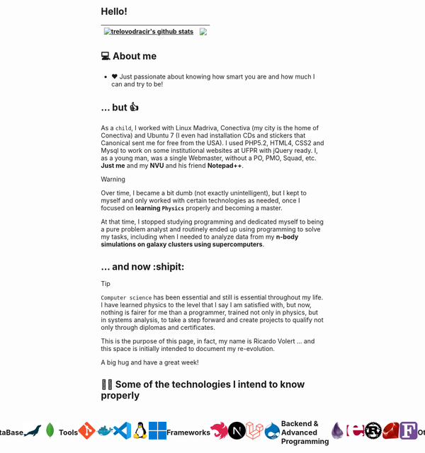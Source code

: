 ## Hello!

| <a href="https://github.com/trelovodracir/github-readme-stats"><img align="center" src="https://github-readme-stats.vercel.app/api?username=trelovodracir&show_icons=true&include_all_commits=true&theme=dracula&hide_border=true" alt="trelovodracir's github stats" /></a> | <a href="https://github.com/trelovodracir/github-readme-stats"><img align="center" src="https://github-readme-stats.vercel.app/api/top-langs/?username=trelovodracir&layout=compact&theme=dracula&hide_border=true" /></a> |
| ------------- | ------------- |


## 💻 About me

- ❤️ Just passionate about knowing how smart you are and how much I can and try to be!

## ... but :+1:

As a `child`, I worked with Linux Madriva, Conectiva (my city is the home of Conectiva) and Ubuntu 7 (I even had installation CDs and stickers that Canonical sent me for free from the USA). I ​​used PHP5.2, HTML4, CSS2 and Mysql to work on some institutional websites at UFPR with jQuery ready. I, as a young man, was a single Webmaster, without a PO, PMO, Squad, etc. **Just me** and my **NVU** and his friend **Notepad++**.

> [!WARNING]
> Over time, I became a bit dumb (not exactly unintelligent), but I kept to myself and only worked with certain technologies as needed, once I focused on **learning `Physics`** properly and becoming a master. 

At that time, I stopped studying programming and dedicated myself to being a pure problem analyst and routinely ended up using programming to solve my tasks, including when I needed to analyze data from my **n-body simulations on galaxy clusters using supercomputers**.

## ... and now :shipit:

> [!TIP]
> `Computer science` has been essential and still is essential throughout my life. I have learned physics to the level that I say I am satisfied with, but now, nothing is fairer for me than a programmer, trained not only in physics, but in systems analysis, to take a step forward and create projects to qualify not only through diplomas and certificates.

This is the purpose of this page, in fact, my name is Ricardo Volert ... and this space is initially intended to document my re-evolution.

A big hug and have a great week!

## 👨‍💻 Some of the technologies I intend to know properly

<div style="display: flex; align-items: center; justify-content: center;">

### **Web**
  <img src="https://github.com/devicons/devicon/blob/master/icons/html5/html5-original.svg" alt="html5" width="40" height="40"/> 
  <img src="https://github.com/devicons/devicon/blob/master/icons/javascript/javascript-original.svg" alt="javascript" width="40" height="40"/>

### **Basics**
  <img src="https://github.com/devicons/devicon/blob/master/icons/python/python-original.svg" alt="python" width="40" height="40"/>
  <img src="https://github.com/devicons/devicon/blob/master/icons/php/php-original.svg" alt="php" width="40" height="40"/>

### **DataBase**
  <img src="https://github.com/devicons/devicon/blob/master/icons/mariadb/mariadb-original.svg" alt="mariadb" width="40" height="40"/>
  <img src="https://github.com/devicons/devicon/blob/master/icons/mongodb/mongodb-original.svg" alt="mongodb" width="40" height="40"/>

### **Tools**
  <img src="https://github.com/devicons/devicon/blob/master/icons/git/git-original.svg" alt="git" width="40" height="40"/>
  <img src="https://github.com/devicons/devicon/blob/master/icons/docker/docker-original.svg" alt="docker" width="40" height="40"/>
  <img src="https://github.com/devicons/devicon/blob/master/icons/vscode/vscode-original.svg" alt="vscode" width="40" height="40"/>
  <img src="https://github.com/devicons/devicon/blob/master/icons/linux/linux-original.svg" alt="linux" width="40" height="40"/>
  <img src="https://github.com/devicons/devicon/blob/master/icons/windows11/windows11-original.svg" alt="windows11" width="40" height="40"/>

### **Frameworks**
  <img src="https://github.com/devicons/devicon/blob/master/icons/nestjs/nestjs-original.svg" alt="nestjs" width="40" height="40"/>
  <img src="https://github.com/devicons/devicon/blob/master/icons/nextjs/nextjs-original.svg" alt="nextjs" width="40" height="40"/>
  <img src="https://github.com/devicons/devicon/blob/master/icons/laravel/laravel-original.svg" alt="laravel" width="40" height="40"/>
  <img src="https://github.com/devicons/devicon/blob/master/icons/drupal/drupal-original.svg" alt="drupal" width="40" height="40"/>

### **Backend & Advanced Programming**
  <img src="https://github.com/devicons/devicon/blob/master/icons/elixir/elixir-original.svg" alt="elixir" width="40" height="40"/>
  <img src="https://github.com/devicons/devicon/blob/master/icons/erlang/erlang-original.svg" alt="erlang" width="40" height="40"/>
  <img src="https://github.com/devicons/devicon/blob/master/icons/rust/rust-original.svg" alt="rust" width="40" height="40"/>
  <img src="https://github.com/devicons/devicon/blob/master/icons/ruby/ruby-original.svg" alt="ruby" width="40" height="40"/>
  <img src="https://github.com/devicons/devicon/blob/master/icons/fortran/fortran-original.svg" alt="fortran" width="40" height="40"/>

### **Others**
  <img src="https://github.com/devicons/devicon/blob/master/icons/scikitlearn/scikitlearn-original.svg" alt="scikitlearn" width="40" height="40"/>
  <img src="https://github.com/devicons/devicon/blob/master/icons/latex/latex-original.svg" alt="latex" width="40" height="40"/>
  <img src="https://github.com/devicons/devicon/blob/master/icons/gcc/gcc-original.svg" alt="gcc" width="40" height="40"/>


  
## 🔥 Streak

<div style="display: flex; flex-wrap: wrap; gap: 10px; width: 100%; height: auto; margin-bottom: 10px;">
<img src="[https://streak-stats.demolab.com?user=trelovodracir&theme=dracula](https://streak-stats.demolab.com?user=trelovodracir&theme=dracula)" alt="github-streak" />
</div>
